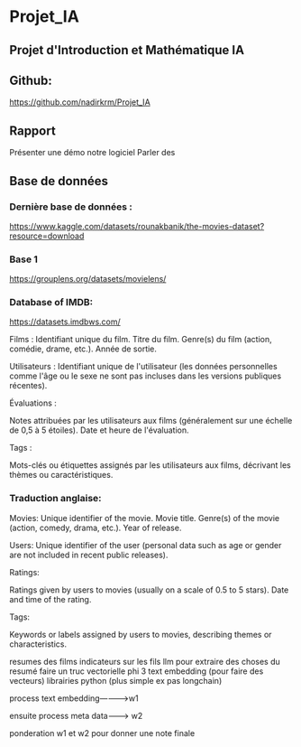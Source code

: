 # Projet_IA

## Projet d'Introduction et Mathématique IA

## Github:
https://github.com/nadirkrm/Projet_IA

## Rapport
Présenter une démo notre logiciel 
Parler des 	

## Base de données 

### Dernière base de données :
https://www.kaggle.com/datasets/rounakbanik/the-movies-dataset?resource=download
### Base 1
https://grouplens.org/datasets/movielens/

### Database of IMDB:
https://datasets.imdbws.com/


Films :
Identifiant unique du film.
Titre du film.
Genre(s) du film (action, comédie, drame, etc.).
Année de sortie.

Utilisateurs :
Identifiant unique de l'utilisateur (les données personnelles comme l'âge ou le sexe ne sont pas incluses dans les versions publiques récentes).

Évaluations :

Notes attribuées par les utilisateurs aux films (généralement sur une échelle de 0,5 à 5 étoiles).
Date et heure de l'évaluation.

Tags :

Mots-clés ou étiquettes assignés par les utilisateurs aux films, décrivant les thèmes ou caractéristiques.

### Traduction anglaise: 

Movies:
Unique identifier of the movie.
Movie title.
Genre(s) of the movie (action, comedy, drama, etc.).
Year of release.

Users:
Unique identifier of the user (personal data such as age or gender are not included in recent public releases).

Ratings:

Ratings given by users to movies (usually on a scale of 0.5 to 5 stars).
Date and time of the rating.

Tags:

Keywords or labels assigned by users to movies, describing themes or characteristics.


resumes des films 
indicateurs sur les fils 
llm pour extraire des choses du resumé 
faire un truc vectorielle
phi 3 
text embedding (pour faire des vecteurs)
librairies python (plus simple ex pas longchain)


process text embedding—--->w1


ensuite process meta data—--> w2

ponderation w1 et w2 pour donner une note finale 




